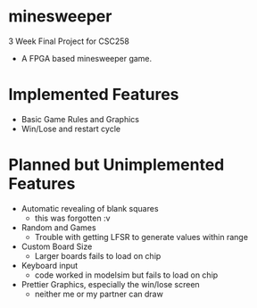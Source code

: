 # minesweeper
3 Week Final Project for CSC258
* A FPGA based minesweeper game.
# Implemented Features
* Basic Game Rules and Graphics
* Win/Lose and restart cycle
# Planned but Unimplemented Features
* Automatic revealing of blank squares
  * this was forgotten :v
* Random and Games
  * Trouble with getting LFSR to generate values within range
* Custom Board Size
  * Larger boards fails to load on chip
* Keyboard input
  * code worked in modelsim but fails to load on chip
* Prettier Graphics, especially the win/lose screen
  * neither me or my partner can draw
